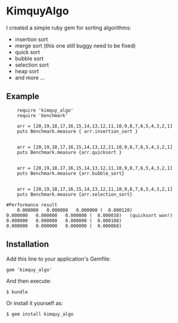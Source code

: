 # KimquyAlgo

I created a simple ruby gem for sorting algorithms:
+ insertion sort
+ merge sort (this one still buggy need to be fixed)
+ quick sort
+ bubble sort
+ selection sort
+ heap sort
+ and more ...

## Example

		require 'kimquy_algo'
		require 'benchmark'

		arr = [20,19,18,17,16,15,14,13,12,11,10,9,8,7,6,5,4,3,2,1]
		puts Benchmark.measure { arr.insertion_sort }


		arr = [20,19,18,17,16,15,14,13,12,11,10,9,8,7,6,5,4,3,2,1]
		puts Benchmark.measure {arr.quicksort }


		arr = [20,19,18,17,16,15,14,13,12,11,10,9,8,7,6,5,4,3,2,1]
		puts Benchmark.measure {arr.bubble_sort}


		arr = [20,19,18,17,16,15,14,13,12,11,10,9,8,7,6,5,4,3,2,1]
		puts Benchmark.measure {arr.selection_sort}

	#Performance result
		0.000000   0.000000   0.000000 (  0.000120)
  	0.000000   0.000000   0.000000 (  0.000038)   (quicksort won!)
  	0.000000   0.000000   0.000000 (  0.000108)
  	0.000000   0.000000   0.000000 (  0.000068)

## Installation

Add this line to your application's Gemfile:

    gem 'kimquy_algo'

And then execute:

    $ bundle

Or install it yourself as:

    $ gem install kimquy_algo

